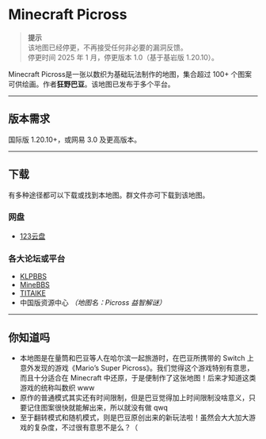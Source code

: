# Minecraft Picross

> **提示**  
  该地图已经停更，不再接受任何非必要的漏洞反馈。  
  停更时间 2025 年 1 月，停更版本 1.0（基于基岩版 1.20.10）。

Minecraft Picross是一张以数织为基础玩法制作的地图，集合超过 100+ 个图案可供绘画。作者**狂野巴豆**。该地图已发布于多个平台。

---

## 版本需求

国际版 1.20.10+，或网易 3.0 及更高版本。

---

## 下载

有多种途径都可以下载或找到本地图。群文件亦可下载到该地图。

### 网盘

- [123云盘](https://www.123684.com/s/t3TqVv-vkhkh)

### 各大论坛或平台

- [KLPBBS](https://klpbbs.com/thread-154669-1-7.html)
- [MineBBS](https://www.minebbs.com/resources/1-20-10-minecraft-picross.10233/)
- [TITAIKE](https://www.titaike.cn/6056.html) 
- 中国版资源中心 *（地图名：Picross 益智解谜）*

---

## 你知道吗

- 本地图是在量筒和巴豆等人在哈尔滨一起旅游时，在巴豆所携带的 Switch 上意外发现的游戏《Mario’s Super Picross》。我们觉得这个游戏特别有意思，而且十分适合在 Minecraft 中还原，于是便制作了这张地图！后来才知道这类游戏的统称叫数织 www
- 原作的普通模式其实还有时间限制，但是巴豆觉得加上时间限制没啥意义，只要记住图案很快就能解出来，所以就没有做 qwq
- 至于翻转模式和随机模式，则是巴豆原创出来的新玩法啦！虽然会大大加大游戏的复杂度，不过很有意思不是么？（
